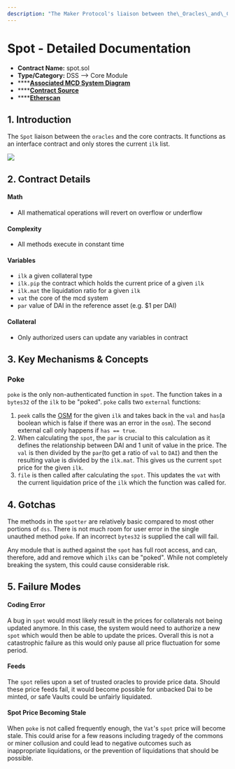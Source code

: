 ```yaml
---
description: "The Maker Protocol's liaison between the\_Oracles\_and\_Core Contracts"
---
```


# Spot - Detailed Documentation

* **Contract Name:** spot.sol
* **Type/Category:** DSS —&gt; Core Module
* \*\*\*\*[**Associated MCD System Diagram**](https://github.com/makerdao/dss/wiki)
* \*\*\*\*[**Contract Source**](https://github.com/makerdao/dss/blob/master/src/spot.sol)
* \*\*\*\*[**Etherscan** ](https://etherscan.io/address/0x65c79fcb50ca1594b025960e539ed7a9a6d434a3)

## 1. Introduction

The `Spot` liaison between the `oracles` and the core contracts. It functions as an interface contract and only stores the current `ilk` list.

![](../../.gitbook/assets/screen-shot-2019-11-17-at-2.26.39-pm.png)

## 2. Contract Details

#### **Math**

* All mathematical operations will revert on overflow or underflow

#### **Complexity**

* All methods execute in constant time

#### **Variables**

* `ilk` a given collateral type
* `ilk.pip` the contract which holds the current price of a given `ilk`
* `ilk.mat` the liquidation ratio for a given `ilk`
* `vat` the core of the mcd system
* `par` value of DAI in the reference asset \(e.g. $1 per DAI\)

#### **Collateral**

* Only authorized users can update any variables in contract

## 3. Key **Mechanisms & Concepts**

### Poke

`poke` is the only non-authenticated function in `spot`. The function takes in a `bytes32` of the `ilk` to be "poked". `poke` calls two `external` functions:

1. `peek` calls the [OSM](https://docs.makerdao.com/smart-contract-modules/oracle-module/oracle-security-module-osm-detailed-documentation) for the given `ilk` and takes back in the `val` and `has`\(a boolean which is false if there was an error in the `osm`\). The second external call only happens if `has == true`.
2. When calculating the `spot`, the `par` is crucial to this calculation as it defines the relationship between DAI and 1 unit of value in the price. The `val` is then divided by the `par`\(to get a ratio of `val` to `DAI`\) and then the resulting value is divided by the `ilk.mat`. This gives us the current `spot` price for the given `ilk`.
3. `file` is then called after calculating the `spot`. This updates the `vat` with the current liquidation price of the `ilk` which the function was called for.

## 4. **Gotchas**

The methods in the `spotter` are relatively basic compared to most other portions of `dss`. There is not much room for user error in the single unauthed method `poke`. If an incorrect `bytes32` is supplied the call will fail.

Any module that is authed against the `spot` has full root access, and can, therefore, add and remove which `ilks` can be "poked". While not completely breaking the system, this could cause considerable risk.

## 5. **Failure Modes**

#### **Coding Error**

A bug in `spot` would most likely result in the prices for collaterals not being updated anymore. In this case, the system would need to authorize a new `spot` which would then be able to update the prices. Overall this is not a catastrophic failure as this would only pause all price fluctuation for some period.

#### **Feeds**

The `spot` relies upon a set of trusted oracles to provide price data. Should these price feeds fail, it would become possible for unbacked Dai to be minted, or safe Vaults could be unfairly liquidated.

#### Spot Price Becoming Stale

When `poke` is not called frequently enough, the `Vat`'s `spot` price will become stale. This could arise for a few reasons including tragedy of the commons or miner collusion and could lead to negative outcomes such as inappropriate liquidations, or the prevention of liquidations that should be possible.

